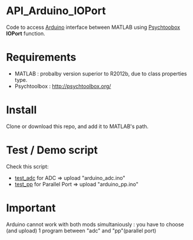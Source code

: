 # API_Arduino_IOPort

Code to access [Arduino](https://www.arduino.cc/) interface between MATLAB using [Psychtoobox](http://psychtoolbox.org/) **IOPort** function.

# Requirements
- MATLAB : probalby version superior to R2012b, due to class properties type.
- Psychtoolbox : http://psychtoolbox.org/

# Install
Clone or download this repo, and add it to MATLAB's path.

# Test / Demo script
Check this script:
- [test_adc](test_adc.m) for ADC => upload "arduino_adc.ino"
- [test_pp](test_pp.m) for Parallel Port => upload "arduino_pp.ino"

# Important
Arduino cannot work with both mods simultaniously : you have to choose (and upload) 1 program between "adc" and "pp"(parallel port)
